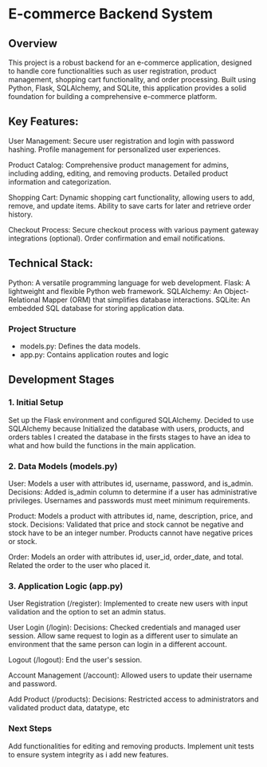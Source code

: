 # E-commerce Backend System

## Overview
This project is a robust backend for an e-commerce application, designed to handle core functionalities such as user registration, product management, shopping cart functionality, and order processing. Built using Python, Flask, SQLAlchemy, and SQLite, this application provides a solid foundation for building a comprehensive e-commerce platform.

## Key Features:
User Management:
Secure user registration and login with password hashing.
Profile management for personalized user experiences.

Product Catalog:
Comprehensive product management for admins, including adding, editing, and removing products.
Detailed product information and categorization.

Shopping Cart:
Dynamic shopping cart functionality, allowing users to add, remove, and update items.
Ability to save carts for later and retrieve order history.

Checkout Process:
Secure checkout process with various payment gateway integrations (optional).
Order confirmation and email notifications.

## Technical Stack:
Python: A versatile programming language for web development.
Flask: A lightweight and flexible Python web framework.
SQLAlchemy: An Object-Relational Mapper (ORM) that simplifies database interactions.
SQLite: An embedded SQL database for storing application data.


### Project Structure
- models.py: Defines the data models.
- app.py: Contains application routes and logic

## Development Stages
### 1. Initial Setup
Set up the Flask environment and configured SQLAlchemy.
Decided to use SQLAlchemy because 
Initialized the database with users, products, and orders tables
I created the database in the firsts stages to have an idea to what and how build the functions in the main application.


### 2. Data Models (models.py)
User: Models a user with attributes id, username, password, and is_admin.
Decisions:
Added is_admin column to determine if a user has administrative privileges.
Usernames and passwords must meet minimum requirements.

Product: Models a product with attributes id, name, description, price, and stock.
Decisions:
Validated that price and stock cannot be negative and stock have to be an integer number.
Products cannot have negative prices or stock.

Order: Models an order with attributes id, user_id, order_date, and total.
Related the order to the user who placed it.

### 3. Application Logic (app.py)
User Registration (/register):
Implemented to create new users with input validation and the option to set an admin status.

User Login (/login):
Decisions:
Checked credentials and managed user session.
Allow same request to login as a different user to simulate an environment that the same person can login in a different account.

Logout (/logout):
End the user's session.

Account Management (/account):
Allowed users to update their username and password.

Add Product (/products):
Decisions:
Restricted access to administrators and validated product data, datatype, etc


### Next Steps
Add functionalities for editing and removing products.
Implement unit tests to ensure system integrity as i add new features.
